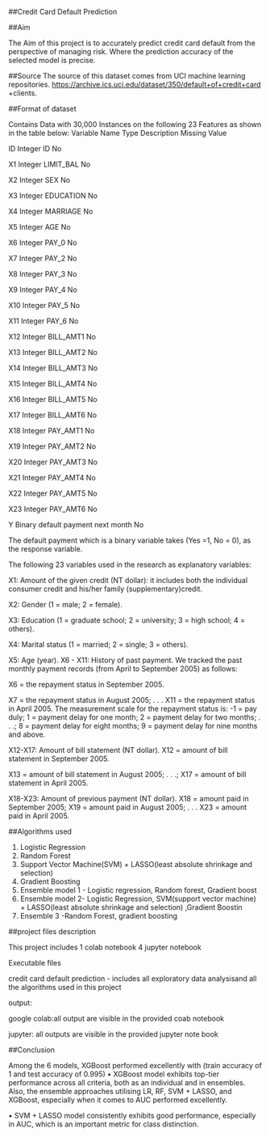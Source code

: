 ##Credit Card Default Prediction

##Aim 

The Aim of this project is to accurately predict credit card default from the perspective of managing risk. Where the prediction accuracy of the selected model is precise.

##Source 
The source of this dataset comes from UCI machine learning repositories. https://archive.ics.uci.edu/dataset/350/default+of+credit+card +clients. 

##Format of dataset 

Contains Data with 30,000 Instances on the following 23 Features as shown in the table below: 
Variable Name	Type	Description	Missing Value

ID	Integer	ID	No

X1	Integer	LIMIT_BAL	No

X2	Integer	SEX	No

X3	Integer	EDUCATION	No

X4	Integer	MARRIAGE	No

X5	Integer	AGE	No

X6	Integer	PAY_0	No

X7	Integer	PAY_2	No

X8	Integer	PAY_3	No

X9	Integer	PAY_4	No

X10	Integer	PAY_5	No

X11	Integer	PAY_6	No

X12	Integer	BILL_AMT1	No

X13	Integer	BILL_AMT2	No

X14	Integer	BILL_AMT3	No

X15	Integer	BILL_AMT4	No

X16	Integer	BILL_AMT5	No

X17	Integer	BILL_AMT6	No

X18	Integer	PAY_AMT1	No

X19	Integer	PAY_AMT2	No

X20	Integer	PAY_AMT3	No

X21	Integer	PAY_AMT4	No

X22	Integer	PAY_AMT5	No

X23	Integer	PAY_AMT6	No

Y	Binary	default payment next month	No

The default payment which is a binary variable takes (Yes =1, No = 0), as the response variable.

The following 23 variables used in the research as explanatory variables:

X1: Amount of the given credit (NT dollar): it includes both the individual consumer credit and his/her family (supplementary)credit.

X2: Gender (1 = male; 2 = female).

X3: Education (1 = graduate school; 2 = university; 3 = high school; 4 = others). 

X4: Marital status (1 = married; 2 = single; 3 = others). 

X5: Age (year). X6 - X11: History of past payment. We tracked the past monthly payment records (from April to September 2005) as follows: 

X6 = the repayment status in September 2005. 

X7 = the repayment status in August 2005; . . . X11 = the repayment status in April 2005. The measurement scale for the repayment status is: -1 = pay duly; 1 = payment delay for one month; 2 = payment delay for two months; . . .; 8 = payment delay for eight months; 9 = payment delay for nine months and above. 

X12-X17: Amount of bill statement (NT dollar). X12 = amount of bill statement in September 2005. 

X13 = amount of bill statement in August 2005; . . .; X17 = amount of bill statement in April 2005. 

X18-X23: Amount of previous payment (NT dollar). X18 = amount paid in September 2005; X19 = amount paid in August 2005; . . . X23 = amount paid in April 2005.

##Algorithms used 

1. Logistic Regression
2. Random Forest
3. Support Vector Machine(SVM) + LASSO(least absolute shrinkage and selection)
4. Gradient Boosting
5. Ensemble model 1 - Logistic regression, Random forest, Gradient boost
6. Ensemble model 2- Logistic Regression, SVM(support vector machine) + LASSO(least absolute shrinkage and selection) ,Gradient Boostin
7. Ensemble 3 -Random Forest, gradient boosting

 ##project files description
   
   This project includes 1 colab notebook 4 jupyter notebook
   
   Executable files
   
   credit card default prediction - includes all exploratory data analysisand all the algorithms used in this project
   
   output:
   
   google colab:all output are visible in the provided coab notebook
   
   jupyter: all outputs are visible in the provided jupyter note book

##Conclusion

Among the 6 models, XGBoost performed excellently with  (train accuracy of 1 and test accuracy of 0.995)
•	XGBoost model exhibits top-tier performance across all criteria, both as an individual and in ensembles. Also, the ensemble approaches utilising LR, RF, SVM + LASSO, and XGBoost, especially when it comes to AUC performed excellently.
   
•	SVM + LASSO model consistently exhibits good performance, especially in AUC, which is an important metric for class distinction.
 

